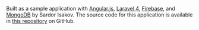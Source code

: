 Built as a sample application with [Angular.js](http://documentcloud.github.com/backbone/), [Laravel 4](http://laravel.com), [Firebase](https://www.firebase.com), and [MongoDB](http://www.mongodb.org) by Sardor Isakov.
The source code for this application is available in [this repository](https://github.com/sisardor/FET-scheduling-system) on GitHub.